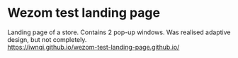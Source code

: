 # Wezom test landing page
Landing page of a store. Contains 2 pop-up windows. Was realised adaptive design, but not completely.<br/>
https://iwnqi.github.io/wezom-test-landing-page.github.io/
